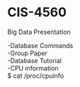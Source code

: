 # CIS-4560
Big Data Presentation

 -Database Commands  
 -Group Paper  
 -Database Tutorial  
 -CPU information  
     $ cat /proc/cpuinfo
